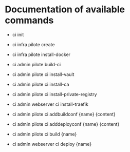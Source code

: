 
# Documentation of available commands

- ci init

- ci infra pilote create
- ci infra pilote install-docker

- ci admin pilote build-ci
- ci admin pilote ci install-vault
- ci admin pilote ci install-ca
- ci admin pilote ci install-private-registry
- ci admin webserver ci install-traefik

- ci admin pilote ci addbuildconf {name} {content}
- ci admin pilote ci adddeployconf {name} {content}

- ci admin pilote ci build {name}
- ci admin webserver ci deploy {name}